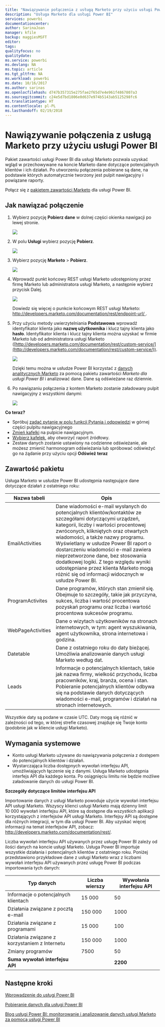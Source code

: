 ```yaml
---
title: "Nawiązywanie połączenia z usługą Marketo przy użyciu usługi Power BI"
description: "Usługa Marketo dla usługi Power BI"
services: powerbi
documentationcenter: 
author: SarinaJoan
manager: kfile
backup: maggiesMSFT
editor: 
tags: 
qualityfocus: no
qualitydate: 
ms.service: powerbi
ms.devlang: NA
ms.topic: article
ms.tgt_pltfrm: NA
ms.workload: powerbi
ms.date: 10/16/2017
ms.author: sarinas
ms.openlocfilehash: d747b357315e275fae2f65d7e4e961f4867807a3
ms.sourcegitcommit: c24e5d7bd1806e0d637e974b5143ab5125298fc6
ms.translationtype: HT
ms.contentlocale: pl-PL
ms.lasthandoff: 02/19/2018
---
```

# <a name="connect-to-marketo-with-power-bi"></a>Nawiązywanie połączenia z usługą Marketo przy użyciu usługi Power BI
Pakiet zawartości usługi Power BI dla usługi Marketo pozwala uzyskać wgląd w przechowywane na koncie Marketo dane dotyczące potencjalnych klientów i ich działań. Po utworzeniu połączenia pobierane są dane, na podstawie których automatycznie tworzony jest pulpit nawigacyjny i powiązane raporty.

Połącz się z [pakietem zawartości Marketo](https://app.powerbi.com/getdata/services/marketo) dla usługi Power BI.

## <a name="how-to-connect"></a>Jak nawiązać połączenie
1. Wybierz pozycję **Pobierz dane** w dolnej części okienka nawigacji po lewej stronie.
   
   ![](media/service-connect-to-marketo/pbi_getdata.png)
2. W polu **Usługi** wybierz pozycję **Pobierz**.
   
   ![](media/service-connect-to-marketo/pbi_getservices.png) 
3. Wybierz pozycję **Marketo** \> **Pobierz**.
   
   ![](media/service-connect-to-marketo/marketo.png)
4. Wprowadź punkt końcowy REST usługi Marketo udostępniony przez firmę Marketo lub administratora usługi Marketo, a następnie wybierz przycisk Dalej.
   
   ![](media/service-connect-to-marketo/pbi_marketoconnect.png)
   
   Dowiedz się więcej o punkcie końcowym REST usługi Marketo: [http://developers.marketo.com/documentation/rest/endpoint-url/ ](http://developers.marketo.com/documentation/rest/endpoint-url/).
5. Przy użyciu metody uwierzytelniania **Podstawowa** wprowadź identyfikator klienta jako **nazwę użytkownika** i klucz tajny klienta jako **hasło**. Identyfikator klienta i klucz tajny klienta można uzyskać w firmie Marketo lub od administratora usługi Marketo ([http://developers.marketo.com/documentation/rest/custom-service/](http://developers.marketo.com/documentation/rest/custom-service/)). 
   
   ![](media/service-connect-to-marketo/pbi_marketosignin.png)
   
   Dzięki temu można w usłudze Power BI korzystać z [danych analitycznych Marketo](https://powerbi.microsoft.com/integrations/marketo) za pomocą pakietu zawartości *Marketo dla usługi Power BI* i analizować dane. Dane są odświeżane raz dziennie.
6. Po nawiązaniu połączenia z kontem Marketo zostanie załadowany pulpit nawigacyjny z wszystkimi danymi:
   
   ![](media/service-connect-to-marketo/pbi_marketodash.png)

**Co teraz?**

* Spróbuj [zadać pytanie w polu funkcji Pytania i odpowiedzi](power-bi-q-and-a.md) w górnej części pulpitu nawigacyjnego
* [Zmień kafelki](service-dashboard-edit-tile.md) na pulpicie nawigacyjnym.
* [Wybierz kafelek](service-dashboard-tiles.md), aby otworzyć raport źródłowy.
* Zestaw danych zostanie ustawiony na codzienne odświeżanie, ale możesz zmienić harmonogram odświeżania lub spróbować odświeżyć go na żądanie przy użyciu opcji **Odśwież teraz**

## <a name="whats-included"></a>Zawartość pakietu
Usługa Marketo w usłudze Power BI udostępnia następujące dane dotyczące działań z ostatniego roku:

| Nazwa tabeli | Opis |
| --- | --- |
| EmailActivities |Dane wiadomości e-mail wysłanych do potencjalnych klientów/kontaktów ze szczegółami dotyczącymi urządzeń, kategorii, liczby i wartości procentowej zwróconych, klikniętych oraz otwartych wiadomości, a także nazwy programu. Wyświetlany w usłudze Power BI raport o dostarczeniu wiadomości e-mail zawiera nieprzetworzone dane, bez stosowania dodatkowej logiki. Z tego względu wyniki udostępniane przez klienta Marketo mogą różnić się od informacji widocznych w usłudze Power BI. |
| ProgramActivites |Dane programów, których stan zmienił się. Obejmuje to szczegóły, takie jak przyczyna, sukces, liczba i wartość procentowa pozyskań programu oraz liczba i wartość procentowa sukcesów programu. |
| WebPageActivities |Dane o wizytach użytkowników na stronach internetowych, w tym: agent wyszukiwania, agent użytkownika, strona internetowa i godzina. |
| Datetable |Dane z ostatniego roku do daty bieżącej.  Umożliwia analizowanie danych usługi Marketo według dat. |
| Leads |Informacje o potencjalnych klientach, takie jak nazwa firmy, wielkość przychodu, liczba pracowników, kraj, branża, ocena i stan. Pobieranie potencjalnych klientów odbywa się na podstawie danych dotyczących wiadomości e-mail, programów i działań na stronach internetowych. |

Wszystkie daty są podane w czasie UTC. Daty mogą się różnić w zależności od tego, w której strefie czasowej znajduje się Twoje konto (podobnie jak w kliencie usługi Marketo).

## <a name="system-requirements"></a>Wymagania systemowe
* Konto usługi Marketo używane do nawiązywania połączenia z dostępem do potencjalnych klientów i działań.
* Wystarczająca liczba dostępnych wywołań interfejsu API, umożliwiających łączenie się z danymi.  Usługa Marketo udostępnia interfejs API dla każdego konta.  Po osiągnięciu limitu nie będzie możliwe załadowanie danych do usługi Power BI. 

**Szczegóły dotyczące limitów interfejsu API**

Importowanie danych z usługi Marketo powoduje użycie wywołań interfejsu API usługi Marketo. Wszyscy klienci usługi Marketo mają dzienny limit 10 000 wywołań interfejsu API, które są dostępne dla wszystkich aplikacji korzystających z interfejsów API usługi Marketo. Interfejsy API są dostępne dla różnych integracji, w tym dla usługi Power BI. Aby uzyskać więcej informacji na temat interfejsów API, zobacz: <http://developers.marketo.com/documentation/rest/>.

Liczba wywołań interfejsu API używanych przez usługę Power BI zależy od ilości danych na koncie usługi Marketo. Usługa Power BI importuje wszystkie działania i potencjalnych klientów z ostatniego roku. Poniżej przedstawiono przykładowe dane z usługi Marketo wraz z liczbami wywołań interfejsu API używanych przez usługę Power BI podczas importowania tych danych:  

| Typ danych | Liczba wierszy | Wywołania interfejsu API |
| --- | --- | --- |
| Informacje o potencjalnych klientach |15 000 |50 |
| Działania związane z pocztą e-mail |150 000 |1000 |
| Działania związane z programami |15 000 |100 |
| Działania związane z korzystaniem z Internetu |150 000 |1000 |
| Zmiany programów |7500 |50 |
| **Suma wywołań interfejsu API** | |**2200** |

## <a name="next-steps"></a>Następne kroki
[Wprowadzenie do usługi Power BI](service-get-started.md)

[Pobieranie danych dla usługi Power BI](service-get-data.md)

[Blog usługi Power BI: monitorowanie i analizowanie danych usługi Marketo za pomocą usługi Power BI](http://blogs.msdn.com/b/powerbi/archive/2015/03/19/monitor-and-analyze-your-marketo-data-with-power-bi.aspx)

